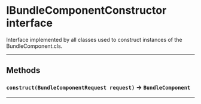 # IBundleComponentConstructor interface

Interface implemented by all classes used to construct instances of the BundleComponent.cls.

---
## Methods
### `construct(BundleComponentRequest request)` → `BundleComponent`
---
